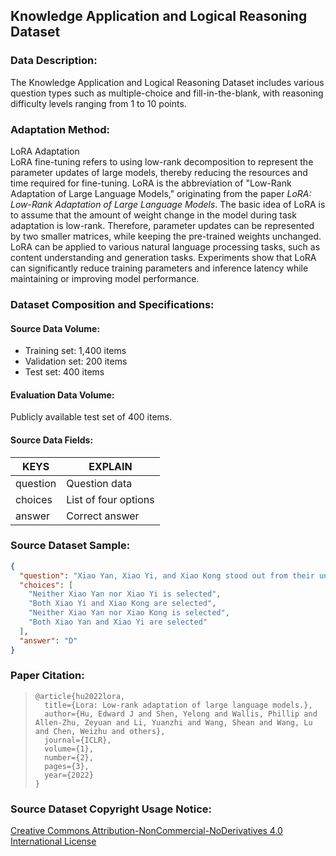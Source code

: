 
## Knowledge Application and Logical Reasoning Dataset  

### Data Description:  
The Knowledge Application and Logical Reasoning Dataset includes various question types such as multiple-choice and fill-in-the-blank, with reasoning difficulty levels ranging from 1 to 10 points.  

### Adaptation Method:  
LoRA Adaptation  
LoRA fine-tuning refers to using low-rank decomposition to represent the parameter updates of large models, thereby reducing the resources and time required for fine-tuning. LoRA is the abbreviation of "Low-Rank Adaptation of Large Language Models," originating from the paper *LoRA: Low-Rank Adaptation of Large Language Models*. The basic idea of LoRA is to assume that the amount of weight change in the model during task adaptation is low-rank. Therefore, parameter updates can be represented by two smaller matrices, while keeping the pre-trained weights unchanged. LoRA can be applied to various natural language processing tasks, such as content understanding and generation tasks. Experiments show that LoRA can significantly reduce training parameters and inference latency while maintaining or improving model performance.

### Dataset Composition and Specifications:  
#### Source Data Volume:  
- Training set: 1,400 items  
- Validation set: 200 items  
- Test set: 400 items  

#### Evaluation Data Volume:  
Publicly available test set of 400 items.  

#### Source Data Fields:  
|  KEYS   | EXPLAIN  |  
|  ----  | ----  |  
| question  | Question data |  
| choices  | List of four options |  
| answer  | Correct answer |  


### Source Dataset Sample:  
```json  
{  
  "question": "Xiao Yan, Xiao Yi, and Xiao Kong stood out from their unit and participated in a job competition in the city. Five predictions were made: (1) Both Xiao Yan and Xiao Yi are selected; (2) At most one of Xiao Yan and Xiao Yi is selected; (3) Xiao Yan is selected, but Xiao Yi is not; (4) Xiao Yan is not selected, but Xiao Yi is selected; (5) If Xiao Yan is selected, then Xiao Kong is also selected. It turned out that only one prediction was correct. Which of the following can be inferred? ",  
  "choices": [  
    "Neither Xiao Yan nor Xiao Yi is selected",  
    "Both Xiao Yi and Xiao Kong are selected",  
    "Neither Xiao Yan nor Xiao Kong is selected",  
    "Both Xiao Yan and Xiao Yi are selected"  
  ],  
  "answer": "D"  
}  
```  


### Paper Citation:  

>   ```
>   @article{hu2022lora,
>     title={Lora: Low-rank adaptation of large language models.},
>     author={Hu, Edward J and Shen, Yelong and Wallis, Phillip and Allen-Zhu, Zeyuan and Li, Yuanzhi and Wang, Shean and Wang, Lu and Chen, Weizhu and others},
>     journal={ICLR},
>     volume={1},
>     number={2},
>     pages={3},
>     year={2022}
>   }
>   ```


### Source Dataset Copyright Usage Notice:  
[Creative Commons Attribution-NonCommercial-NoDerivatives 4.0 International License](https://fluent.ai/wp-content/uploads/2021/04/Fluent_Speech_Commands_Public_License.pdf)
